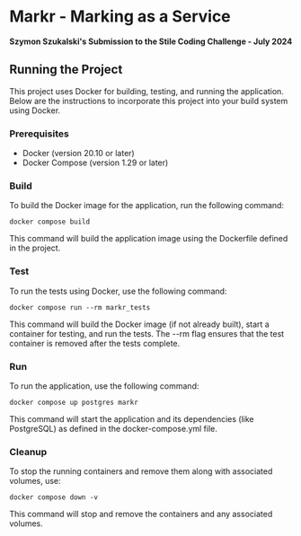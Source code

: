 # Markr - Marking as a Service

**Szymon Szukalski's Submission to the Stile Coding Challenge - July 2024**

## Running the Project

This project uses Docker for building, testing, and running the application. Below are the instructions to incorporate
this project into your build system using Docker.

### Prerequisites

- Docker (version 20.10 or later)
- Docker Compose (version 1.29 or later)

### Build

To build the Docker image for the application, run the following command:

```shell
docker compose build
```

This command will build the application image using the Dockerfile defined in the project.

### Test

To run the tests using Docker, use the following command:

```shell
docker compose run --rm markr_tests
```

This command will build the Docker image (if not already built), start a container for testing, and run the tests. The
--rm flag ensures that the test container is removed after the tests complete.

### Run

To run the application, use the following command:

```shell
docker compose up postgres markr
```

This command will start the application and its dependencies (like PostgreSQL) as defined in the docker-compose.yml
file.

### Cleanup

To stop the running containers and remove them along with associated volumes, use:

```shell
docker compose down -v
```

This command will stop and remove the containers and any associated volumes.